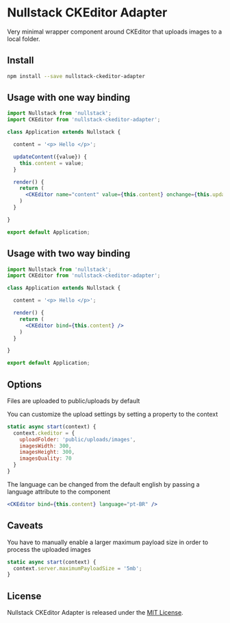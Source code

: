 
# Nullstack CKEditor Adapter

Very minimal wrapper component around CKEditor that uploads images to a local folder.

## Install

```bash
npm install --save nullstack-ckeditor-adapter
```

## Usage with one way binding

```jsx
import Nullstack from 'nullstack';
import CKEditor from 'nullstack-ckeditor-adapter';

class Application extends Nullstack {

  content = '<p> Hello </p>';

  updateContent({value}) {
    this.content = value;
  }

  render() {
    return (
      <CKEditor name="content" value={this.content} onchange={this.updateContent} />
    )
  }

}

export default Application;
```

## Usage with two way binding

```jsx
import Nullstack from 'nullstack';
import CKEditor from 'nullstack-ckeditor-adapter';

class Application extends Nullstack {

  content = '<p> Hello </p>';

  render() {
    return (
      <CKEditor bind={this.content} />
    )
  }

}

export default Application;
```

## Options

Files are uploaded to public/uploads by default

You can customize the upload settings by setting a property to the context

```jsx
static async start(context) {
  context.ckeditor = {
    uploadFolder: 'public/uploads/images',
    imagesWidth: 300,
    imagesHeight: 300,
    imagesQuality: 70
  }
}
```

The language can be changed from the default english by passing a language attribute to the component

```jsx
<CKEditor bind={this.content} language="pt-BR" />
```

## Caveats

You have to manually enable a larger maximum payload size in order to process the uploaded images

```jsx
static async start(context) {
  context.server.maximumPayloadSize = '5mb';
}
```

## License

Nullstack CKEditor Adapter is released under the [MIT License](https://opensource.org/licenses/MIT).